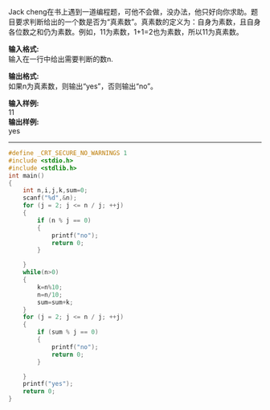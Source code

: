 Jack cheng在书上遇到一道编程题，可他不会做，没办法，他只好向你求助。题目要求判断给出的一个数是否为“真素数”。真素数的定义为：自身为素数，且自身各位数之和仍为素数。例如，11为素数，1+1=2也为素数，所以11为真素数。

**输入格式:**  
输入在一行中给出需要判断的数n.

**输出格式:**  
如果n为真素数，则输出“yes”，否则输出“no”。

**输入样例:**  
11   
**输出样例:**  
yes


---
```c
#define _CRT_SECURE_NO_WARNINGS 1
#include <stdio.h>
#include <stdlib.h>
int main()
{
    int n,i,j,k,sum=0;
    scanf("%d",&n);
    for (j = 2; j <= n / j; ++j)
    {
        if (n % j == 0)
        {
            printf("no");
            return 0;
        }

    }
    while(n>0)
    {
        k=n%10;
        n=n/10;
        sum=sum+k;
    }
    for (j = 2; j <= n / j; ++j)
    {
        if (sum % j == 0)
        {
            printf("no");
            return 0;
        }

    }
    printf("yes");
    return 0;
}
```